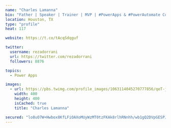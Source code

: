```yaml
---
name: "Charles Lamanna"
bio: "Father | Speaker | Trainer | MVP | #PowerApps & #PowerAutomate Community Super User | YouTuber Right-pointing triangle http://youtube.com/c/rezadorrani | Learn - Share - Clockwise rightwards and leftwards open circle arrows"
location: Houston, TX
type: "profile"
heat: 117

website: https://t.co/tAcqSdqguf

twitter:
  username: rezadorrani
  url: https://twitter.com/rezadorrani
  followers: 8876

topics:
  - Power Apps

images:
  - url: https://pbs.twimg.com/profile_images/1063114045270777856/qeT-jpWr_400x400.jpg
    width: 400
    height: 400
    isCached: true
    title: "Charles Lamanna"

secured: "lo8uO7W+Hwbox8KfLFiOAXoMUyWzMT0tzFKAk8rlhRNnhh/wb1gQ2DVpGESPJkK8YlEInx9Utn6koKEppBf5H7Ajsh5s8Z38W8Zy+dYka7w2n9M9Xkps+Uh91UlbTnGnHQwMlOAZLVR8iDJFTJbmwO5NUhi92ES3F8EmGCmcNXjNYw7xTt+W+ysIAfKmOQBMnu9adWqelFM5M2Z5J8A57d5+WxU8b9vJmu4XoAfIDJFuRMbuEzbsRQWtYkWbV9PV+UOgKXNVjjzSW8ev2KtRnQrq4isql2DvEx3v+rUZEjDv/dIdkqp4Ps2tjsocgSHHX/u7MOM14I5ByM3fzK6A7GILH/BKTcvRafCPMcz8Gqe/90Qx/9ylm5eBvEoiRfzVw4lLmn6fKDhp2/oD77c6jt67fGBaEXfmQTp8CFwI1u0=;MopplhY3L3aSGvxWLqiS9w=="
---
```


